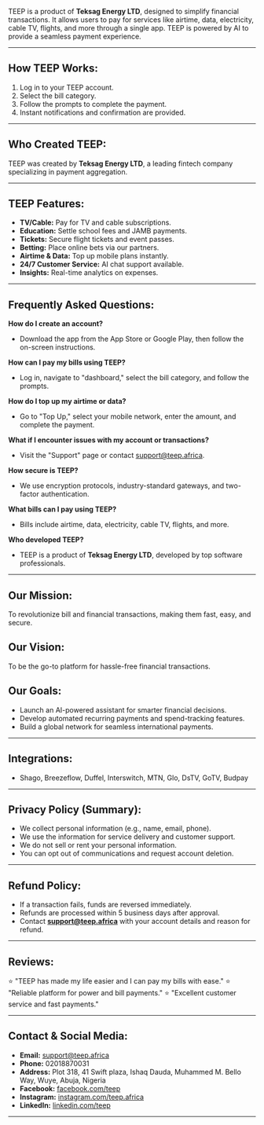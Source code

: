 
TEEP is a product of **Teksag Energy LTD**, designed to simplify financial transactions.
It allows users to pay for services like airtime, data, electricity, cable TV, flights, and more through a single app.
TEEP is powered by AI to provide a seamless payment experience.

---

## How TEEP Works:
1. Log in to your TEEP account.
2. Select the bill category.
3. Follow the prompts to complete the payment.
4. Instant notifications and confirmation are provided.

---

## Who Created TEEP:
TEEP was created by **Teksag Energy LTD**, a leading fintech company specializing in payment aggregation.

---

## TEEP Features:
- **TV/Cable:** Pay for TV and cable subscriptions.
- **Education:** Settle school fees and JAMB payments.
- **Tickets:** Secure flight tickets and event passes.
- **Betting:** Place online bets via our partners.
- **Airtime & Data:** Top up mobile plans instantly.
- **24/7 Customer Service:** AI chat support available.
- **Insights:** Real-time analytics on expenses.

---

## Frequently Asked Questions:
**How do I create an account?**
- Download the app from the App Store or Google Play, then follow the on-screen instructions.

**How can I pay my bills using TEEP?**
- Log in, navigate to "dashboard," select the bill category, and follow the prompts.

**How do I top up my airtime or data?**
- Go to "Top Up," select your mobile network, enter the amount, and complete the payment.

**What if I encounter issues with my account or transactions?**
- Visit the "Support" page or contact support@teep.africa.

**How secure is TEEP?**
- We use encryption protocols, industry-standard gateways, and two-factor authentication.

**What bills can I pay using TEEP?**
- Bills include airtime, data, electricity, cable TV, flights, and more.

**Who developed TEEP?**
- TEEP is a product of **Teksag Energy LTD**, developed by top software professionals.

---

## Our Mission:
To revolutionize bill and financial transactions, making them fast, easy, and secure.

## Our Vision:
To be the go-to platform for hassle-free financial transactions.

## Our Goals:
- Launch an AI-powered assistant for smarter financial decisions.
- Develop automated recurring payments and spend-tracking features.
- Build a global network for seamless international payments.

---

## Integrations:
- Shago, Breezeflow, Duffel, Interswitch, MTN, Glo, DsTV, GoTV, Budpay

---

## Privacy Policy (Summary):
- We collect personal information (e.g., name, email, phone).
- We use the information for service delivery and customer support.
- We do not sell or rent your personal information.
- You can opt out of communications and request account deletion.

---

## Refund Policy:
- If a transaction fails, funds are reversed immediately.
- Refunds are processed within 5 business days after approval.
- Contact **support@teep.africa** with your account details and reason for refund.

---

## Reviews:
⭐️ "TEEP has made my life easier and I can pay my bills with ease."
⭐️ "Reliable platform for power and bill payments."
⭐️ "Excellent customer service and fast payments."

---

## Contact & Social Media:
- **Email:** support@teep.africa
- **Phone:** 02018870031
- **Address:** Plot 318, 41 Swift plaza, Ishaq Dauda, Muhammed M. Bello Way, Wuye, Abuja, Nigeria
- **Facebook:** [facebook.com/teep](https://www.facebook.com/teep)
- **Instagram:** [instagram.com/teep.africa](https://instagram.com/teep.africa)
- **LinkedIn:** [linkedin.com/teep](https://www.linkedin.com/company/97419775)

---

